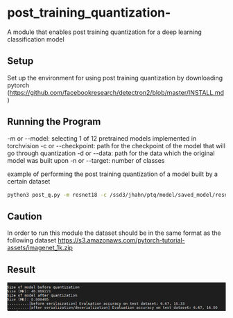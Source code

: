 # post_training_quantization-
A module that enables post training quantization for a deep learning classification model 
## Setup
Set up the environment for using post training quantization by downloading pytorch 
(https://github.com/facebookresearch/detectron2/blob/master/INSTALL.md) 

## Running the Program
-m  or --model: selecting 1 of 12 pretrained models implemented in torchvision 
-c or --checkpoint: path for the checkpoint of the model that will go through quantization 
-d or --data: path for the data which the original model was built upon 
-n or --target: number of classes 
 
example of performing the post training quantization of a model built by a certain dataset 
```bash
python3 post_q.py -m resnet18 -c /ssd3/jhahn/ptq/model/saved_model/resnet18-model1.pth -d /ssd3/jhahn/ptq/data/imagenet_1k/ -n 1000
```
## Caution
In order to run this module the dataset should be in the same format as the following dataset 
https://s3.amazonaws.com/pytorch-tutorial-assets/imagenet_1k.zip

## Result
![result](result.PNG)

